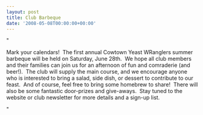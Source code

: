 ```yaml
---
layout: post
title: Club Barbeque
date: '2008-05-08T00:00:00+00:00'
---
```

"<p>Mark your calendars!&nbsp; The first annual Cowtown Yeast WRanglers summer barbeque will be held on Saturday&#44; June 28th.&nbsp; We hope all club members and their families can join us for an afternoon of fun and comraderie (and beer!).&nbsp; The club will supply the main course&#44; and we encourage anyone who is interested to bring a salad&#44; side dish&#44; or dessert to contribute to our feast.&nbsp; And of course&#44; feel free to bring some homebrew to share!&nbsp; There will also be some fantastic door-prizes and give-aways.&nbsp; Stay tuned to the website or club newsletter for more details and a sign-up list.</p>"

